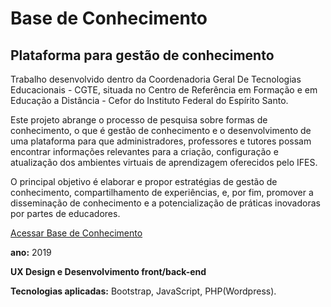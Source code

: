 # Base de Conhecimento
## Plataforma para gestão de conhecimento

Trabalho desenvolvido dentro da Coordenadoria Geral De Tecnologias Educacionais - CGTE, situada no Centro de Referência em Formação e em Educação a Distância - Cefor do Instituto Federal do Espírito Santo.

Este projeto abrange o processo de pesquisa sobre formas de conhecimento, o que é gestão de conhecimento e o desenvolvimento de uma plataforma para que administradores, professores e tutores possam encontrar informações relevantes para a criação, configuração e atualização dos ambientes virtuais de aprendizagem oferecidos pelo IFES.

O principal objetivo é elaborar e propor estratégias de gestão de conhecimento, compartilhamento de experiências, e, por fim, promover a disseminação de conhecimento e a potencialização de práticas inovadoras por partes de educadores.

[Acessar Base de Conhecimento](http://conhecimento.cefor.ifes.edu.br)

**ano:** 2019

**UX Design e Desenvolvimento front/back-end**

**Tecnologias aplicadas:** Bootstrap, JavaScript, PHP(Wordpress).

